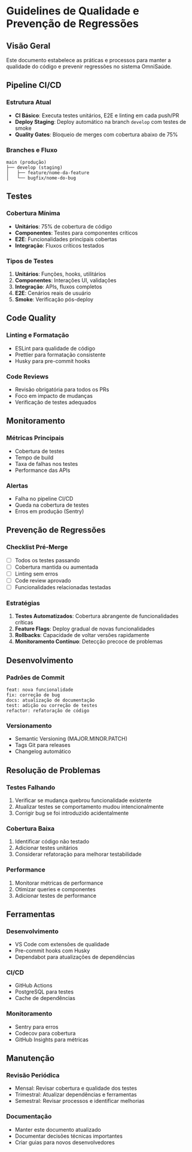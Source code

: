 # Guidelines de Qualidade e Prevenção de Regressões

## Visão Geral

Este documento estabelece as práticas e processos para manter a qualidade do código e prevenir regressões no sistema OmniSaúde.

## Pipeline CI/CD

### Estrutura Atual

- **CI Básico**: Executa testes unitários, E2E e linting em cada push/PR
- **Deploy Staging**: Deploy automático na branch `develop` com testes de smoke
- **Quality Gates**: Bloqueio de merges com cobertura abaixo de 75%

### Branches e Fluxo

```
main (produção)
├── develop (staging)
│   ├── feature/nome-da-feature
│   └── bugfix/nome-do-bug
```

## Testes

### Cobertura Mínima

- **Unitários**: 75% de cobertura de código
- **Componentes**: Testes para componentes críticos
- **E2E**: Funcionalidades principais cobertas
- **Integração**: Fluxos críticos testados

### Tipos de Testes

1. **Unitários**: Funções, hooks, utilitários
2. **Componentes**: Interações UI, validações
3. **Integração**: APIs, fluxos completos
4. **E2E**: Cenários reais de usuário
5. **Smoke**: Verificação pós-deploy

## Code Quality

### Linting e Formatação

- ESLint para qualidade de código
- Prettier para formatação consistente
- Husky para pre-commit hooks

### Code Reviews

- Revisão obrigatória para todos os PRs
- Foco em impacto de mudanças
- Verificação de testes adequados

## Monitoramento

### Métricas Principais

- Cobertura de testes
- Tempo de build
- Taxa de falhas nos testes
- Performance das APIs

### Alertas

- Falha no pipeline CI/CD
- Queda na cobertura de testes
- Erros em produção (Sentry)

## Prevenção de Regressões

### Checklist Pré-Merge

- [ ] Todos os testes passando
- [ ] Cobertura mantida ou aumentada
- [ ] Linting sem erros
- [ ] Code review aprovado
- [ ] Funcionalidades relacionadas testadas

### Estratégias

1. **Testes Automatizados**: Cobertura abrangente de funcionalidades críticas
2. **Feature Flags**: Deploy gradual de novas funcionalidades
3. **Rollbacks**: Capacidade de voltar versões rapidamente
4. **Monitoramento Contínuo**: Detecção precoce de problemas

## Desenvolvimento

### Padrões de Commit

```
feat: nova funcionalidade
fix: correção de bug
docs: atualização de documentação
test: adição ou correção de testes
refactor: refatoração de código
```

### Versionamento

- Semantic Versioning (MAJOR.MINOR.PATCH)
- Tags Git para releases
- Changelog automático

## Resolução de Problemas

### Testes Falhando

1. Verificar se mudança quebrou funcionalidade existente
2. Atualizar testes se comportamento mudou intencionalmente
3. Corrigir bug se foi introduzido acidentalmente

### Cobertura Baixa

1. Identificar código não testado
2. Adicionar testes unitários
3. Considerar refatoração para melhorar testabilidade

### Performance

1. Monitorar métricas de performance
2. Otimizar queries e componentes
3. Adicionar testes de performance

## Ferramentas

### Desenvolvimento

- VS Code com extensões de qualidade
- Pre-commit hooks com Husky
- Dependabot para atualizações de dependências

### CI/CD

- GitHub Actions
- PostgreSQL para testes
- Cache de dependências

### Monitoramento

- Sentry para erros
- Codecov para cobertura
- GitHub Insights para métricas

## Manutenção

### Revisão Periódica

- Mensal: Revisar cobertura e qualidade dos testes
- Trimestral: Atualizar dependências e ferramentas
- Semestral: Revisar processos e identificar melhorias

### Documentação

- Manter este documento atualizado
- Documentar decisões técnicas importantes
- Criar guias para novos desenvolvedores
